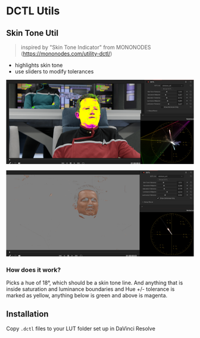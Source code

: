 # DCTL Utils

## Skin Tone Util

> inspired by "Skin Tone Indicator" from MONONODES (https://mononodes.com/utility-dctl/)

- highlights skin tone
- use sliders to modify tolerances

![Indicator](docs/yellow_mask.png)

![Gray Mask](docs/gray_mask.png)

### How does it work?

Picks a hue of 18°, which should be a skin tone line. And anything that is inside
saturation and luminance boundaries and Hue +/- tolerance is marked as yellow,
anything below is green and above is magenta.

## Installation

Copy `.dctl` files to your LUT folder set up in DaVinci Resolve
